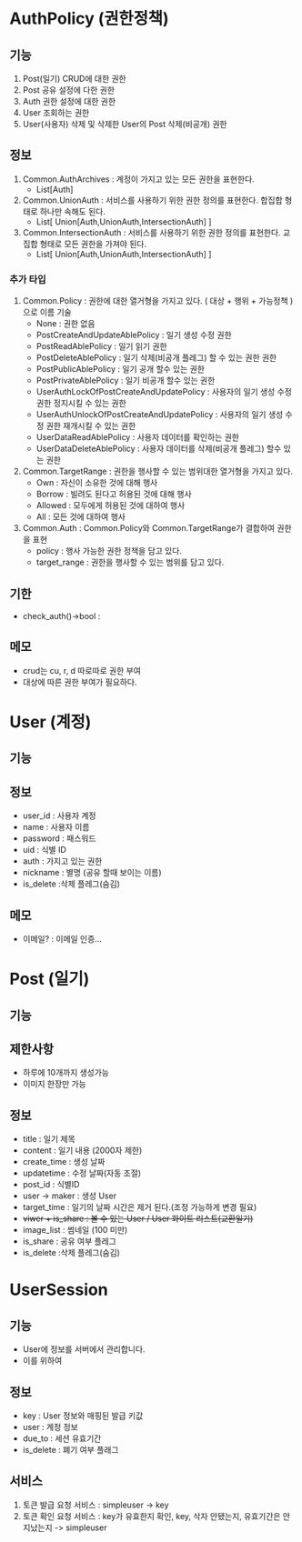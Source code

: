 # AuthPolicy (권한정책)

## 기능
1. Post(일기) CRUD에 대한 권한
2. Post 공유 설정에 다한 권한
3. Auth 권한 설정에 대한 권한
4. User 조회하는 권한
5. User(사용자) 삭제 및 삭제한 User의 Post 삭제(비공개) 권한

## 정보
1. Common.AuthArchives : 계정이 가지고 있는 모든 권한을 표현한다.
   - List[Auth]
2. Common.UnionAuth : 서비스를 사용하기 위한 권한 정의를 표현한다. 합집합 형태로 하나만 속해도 된다.
   - List[ Union[Auth,UnionAuth,IntersectionAuth] ]
3. Common.IntersectionAuth : 서비스를 사용하기 위한 권한 정의를 표현한다. 교집합 형태로 모든 권한을 가져야 된다.
   - List[ Union[Auth,UnionAuth,IntersectionAuth] ]
### 추가 타입
1. Common.Policy : 권한에 대한 열거형을 가지고 있다. ( 대상 + 행위 + 가능정책 ) 으로 이름 기술 
   - None : 권한 없음 
   - PostCreateAndUpdateAblePolicy : 일기 생성 수정 권한
   - PostReadAblePolicy :  일기 읽기 권한
   - PostDeleteAblePolicy : 일기 삭제(비공개 플레그) 할 수 있는 권한 권한
   - PostPublicAblePolicy  : 일기 공개 할수 있는 권한
   - PostPrivateAblePolicy : 일기 비공개 할수 있는 권한
   - UserAuthLockOfPostCreateAndUpdatePolicy : 사용자의 일기 생성 수정 권한 정지시킬 수 있는 권한
   - UserAuthUnlockOfPostCreateAndUpdatePolicy : 사용자의 일기 생성 수정 권한 재개시킬 수 있는 권한
   - UserDataReadAblePolicy : 사용자 데이터를 확인하는 권한
   - UserDataDeleteAblePolicy : 사용자 데이터를 삭제(비공개 플레그) 할수 있는 권한 
2. Common.TargetRange : 권한을 행사할 수 있는 범위대한 열거형을 가지고 있다.
   - Own : 자신이 소유한 것에 대해 행사
   - Borrow : 빌려도 된다고 허용된 것에 대해 행사
   - Allowed : 모두에게 허용된 것에 대하여 행사
   - All : 모든 것에 대하여 행사
3. Common.Auth : Common.Policy와 Common.TargetRange가 결합하여 권한을 표현
   - policy : 행사 가능한 권한 정책을 담고 있다.
   - target_range : 권한을 행사할 수 있는 범위를 담고 있다.
  
## 기한
- check_auth()->bool : 

## 메모
- crud는 cu, r, d 따로따로 권한 부여
- 대상에 따른 권한 부여가 필요하다.

# User (계정)

## 기능

## 정보
- user_id : 사용자 계정
- name : 사용자 이름
- password : 패스워드
- uid : 식별 ID
- auth : 가지고 있는 권한
- nickname : 별명 (공유 할때 보이는 이름)
- is_delete :삭제 플레그(숨김)

## 메모
- 이메일? : 이메일 인증...

# Post (일기)

## 기능

## 제한사항
- 하루에 10개까지 생성가능
- 이미지 한장만 가능

## 정보
- title : 일기 제목
- content : 일기 내용 (2000자 제한)
- create_time : 생성 날짜
- updatetime : 수정 날짜(자동 조절)
- post_id : 식별ID
- user -> maker : 생성 User
- target_time : 일기의 날짜 시간은 제거 된다.(조정 가능하게 변경 필요)
- ~~viwer + is_share : 볼 수 있는 User / User 화이트 리스트(교환일기)~~
- image_list : 썸네일 (100 미만)
- is_share : 공유 여부 플레그
- is_delete :삭제 플레그(숨김)

# UserSession

## 기능
- User에 정보를 서버에서 관리합니다.
- 이를 위하여

## 정보
- key : User 정보와 매핑된 발급 키값
- user : 계정 정보
- due_to : 세션 유효기간
- is_delete : 폐기 여부 플래그

## 서비스
1. 토큰 발급 요청 서비스 : simpleuser -> key
2. 토큰 확인 요청 서비스 : key가 유효한지 확인, key, 삭자 안됐는지, 유효기간은 안지났는지 -> simpleuser